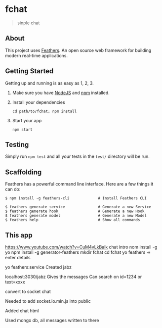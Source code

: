 # fchat

> sinple chat

## About

This project uses [Feathers](http://feathersjs.com). An open source web framework for building modern real-time applications.

## Getting Started

Getting up and running is as easy as 1, 2, 3.

1. Make sure you have [NodeJS](https://nodejs.org/) and [npm](https://www.npmjs.com/) installed.
2. Install your dependencies

    ```
    cd path/to/fchat; npm install
    ```

3. Start your app

    ```
    npm start
    ```

## Testing

Simply run `npm test` and all your tests in the `test/` directory will be run.

## Scaffolding

Feathers has a powerful command line interface. Here are a few things it can do:

```
$ npm install -g feathers-cli             # Install Feathers CLI

$ feathers generate service               # Generate a new Service
$ feathers generate hook                  # Generate a new Hook
$ feathers generate model                 # Generate a new Model
$ feathers help                           # Show all commands
```

## This app

https://www.youtube.com/watch?v=CuM4vLkBaik chat intro
nom install -g yo
npm install -g generator-feathers
mkdir fchat
cd fchat
yo feathers
=> enter details

yo feathers:service
Created jabz

localhost:3030/jabz   Gives the messages
   Can search on id=1234 or text=xxxx   
    
convert to socket chat
<script src="https://unpkg.com/feathers-client@^2.0.0/dist/feathers.js"></script>
<script src="/socket.io.min.js"></script>

Needed to add socket.io.min.js into public

Added chat html

Used mongo db, all messages written to there
